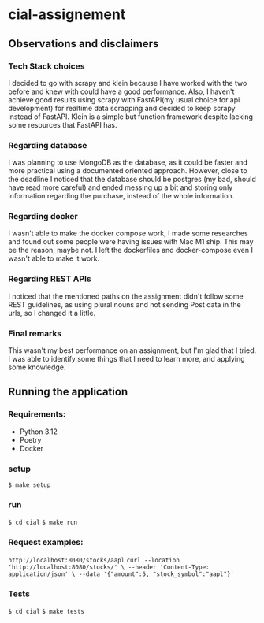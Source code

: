 # cial-assignement


## Observations and disclaimers

### Tech Stack choices
I decided to go with scrapy and klein because I have worked with the two before and knew with could have a good performance.
Also, I haven't achieve good results using scrapy with FastAPI(my usual choice for api development) for realtime data scrapping
and decided to keep scrapy instead of FastAPI. Klein is a simple but function framework despite lacking some resources that FastAPI
has.

### Regarding database
I was planning to use MongoDB as the database, as it could be faster and more practical using a documented oriented approach.
However, close to the deadline I noticed that the database should be postgres (my bad, should have read more careful) and 
ended messing up a bit and storing only information regarding the purchase, instead of the whole information.

### Regarding docker
I wasn't able to make the docker compose work, I made some researches and found out some people were having issues with 
Mac M1 ship. This may be the reason, maybe not. I left the dockerfiles and docker-compose even I wasn't able to make it work.

### Regarding REST APIs
I noticed that the mentioned paths on the assignment didn't follow some REST guidelines, as using plural nouns and not sending
Post data in the urls, so I changed it a little.

### Final remarks
This wasn't my best performance on an assignment, but I'm glad that I tried. I was able to identify some things that I need to learn
more, and applying some knowledge.

## Running the application

### Requirements:
- Python 3.12
- Poetry
- Docker

### setup
`$ make setup`

### run
`$ cd cial`
`$ make run`

### Request examples:

`http://localhost:8080/stocks/aapl`
`curl --location 'http://localhost:8080/stocks/' \
--header 'Content-Type: application/json' \
--data '{"amount":5, "stock_symbol":"aapl"}'`

### Tests
`$ cd cial`
`$ make tests`
